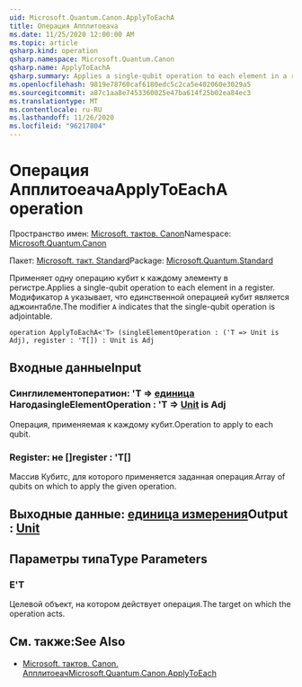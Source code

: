 ```yaml
---
uid: Microsoft.Quantum.Canon.ApplyToEachA
title: Операция Апплитоеача
ms.date: 11/25/2020 12:00:00 AM
ms.topic: article
qsharp.kind: operation
qsharp.namespace: Microsoft.Quantum.Canon
qsharp.name: ApplyToEachA
qsharp.summary: Applies a single-qubit operation to each element in a register. The modifier `A` indicates that the single-qubit operation is adjointable.
ms.openlocfilehash: 9819e78760caf6180edc5c2ca5e402060e3029a5
ms.sourcegitcommit: a87c1aa8e7453360025e47ba614f25b02ea84ec3
ms.translationtype: MT
ms.contentlocale: ru-RU
ms.lasthandoff: 11/26/2020
ms.locfileid: "96217804"
---
```

# <a name="applytoeacha-operation"></a><span data-ttu-id="194c7-102">Операция Апплитоеача</span><span class="sxs-lookup"><span data-stu-id="194c7-102">ApplyToEachA operation</span></span>

<span data-ttu-id="194c7-103">Пространство имен: [Microsoft. тактов. Canon](xref:Microsoft.Quantum.Canon)</span><span class="sxs-lookup"><span data-stu-id="194c7-103">Namespace: [Microsoft.Quantum.Canon](xref:Microsoft.Quantum.Canon)</span></span>

<span data-ttu-id="194c7-104">Пакет: [Microsoft. такт. Standard](https://nuget.org/packages/Microsoft.Quantum.Standard)</span><span class="sxs-lookup"><span data-stu-id="194c7-104">Package: [Microsoft.Quantum.Standard](https://nuget.org/packages/Microsoft.Quantum.Standard)</span></span>


<span data-ttu-id="194c7-105">Применяет одну операцию кубит к каждому элементу в регистре.</span><span class="sxs-lookup"><span data-stu-id="194c7-105">Applies a single-qubit operation to each element in a register.</span></span>
<span data-ttu-id="194c7-106">Модификатор `A` указывает, что единственной операцией кубит является аджоинтабле.</span><span class="sxs-lookup"><span data-stu-id="194c7-106">The modifier `A` indicates that the single-qubit operation is adjointable.</span></span>

```qsharp
operation ApplyToEachA<'T> (singleElementOperation : ('T => Unit is Adj), register : 'T[]) : Unit is Adj
```


## <a name="input"></a><span data-ttu-id="194c7-107">Входные данные</span><span class="sxs-lookup"><span data-stu-id="194c7-107">Input</span></span>

### <a name="singleelementoperation--t--unit--is-adj"></a><span data-ttu-id="194c7-108">Синглилементоператион: 'T => [единица](xref:microsoft.quantum.lang-ref.unit)  Нагода</span><span class="sxs-lookup"><span data-stu-id="194c7-108">singleElementOperation : 'T => [Unit](xref:microsoft.quantum.lang-ref.unit)  is Adj</span></span>

<span data-ttu-id="194c7-109">Операция, применяемая к каждому кубит.</span><span class="sxs-lookup"><span data-stu-id="194c7-109">Operation to apply to each qubit.</span></span>


### <a name="register--t"></a><span data-ttu-id="194c7-110">Register: не []</span><span class="sxs-lookup"><span data-stu-id="194c7-110">register : 'T[]</span></span>

<span data-ttu-id="194c7-111">Массив Кубитс, для которого применяется заданная операция.</span><span class="sxs-lookup"><span data-stu-id="194c7-111">Array of qubits on which to apply the given operation.</span></span>



## <a name="output--unit"></a><span data-ttu-id="194c7-112">Выходные данные: [единица измерения](xref:microsoft.quantum.lang-ref.unit)</span><span class="sxs-lookup"><span data-stu-id="194c7-112">Output : [Unit](xref:microsoft.quantum.lang-ref.unit)</span></span>



## <a name="type-parameters"></a><span data-ttu-id="194c7-113">Параметры типа</span><span class="sxs-lookup"><span data-stu-id="194c7-113">Type Parameters</span></span>

### <a name="t"></a><span data-ttu-id="194c7-114">Е</span><span class="sxs-lookup"><span data-stu-id="194c7-114">'T</span></span>

<span data-ttu-id="194c7-115">Целевой объект, на котором действует операция.</span><span class="sxs-lookup"><span data-stu-id="194c7-115">The target on which the operation acts.</span></span>

## <a name="see-also"></a><span data-ttu-id="194c7-116">См. также:</span><span class="sxs-lookup"><span data-stu-id="194c7-116">See Also</span></span>

- [<span data-ttu-id="194c7-117">Microsoft. тактов. Canon. Апплитоеач</span><span class="sxs-lookup"><span data-stu-id="194c7-117">Microsoft.Quantum.Canon.ApplyToEach</span></span>](xref:Microsoft.Quantum.Canon.ApplyToEach)